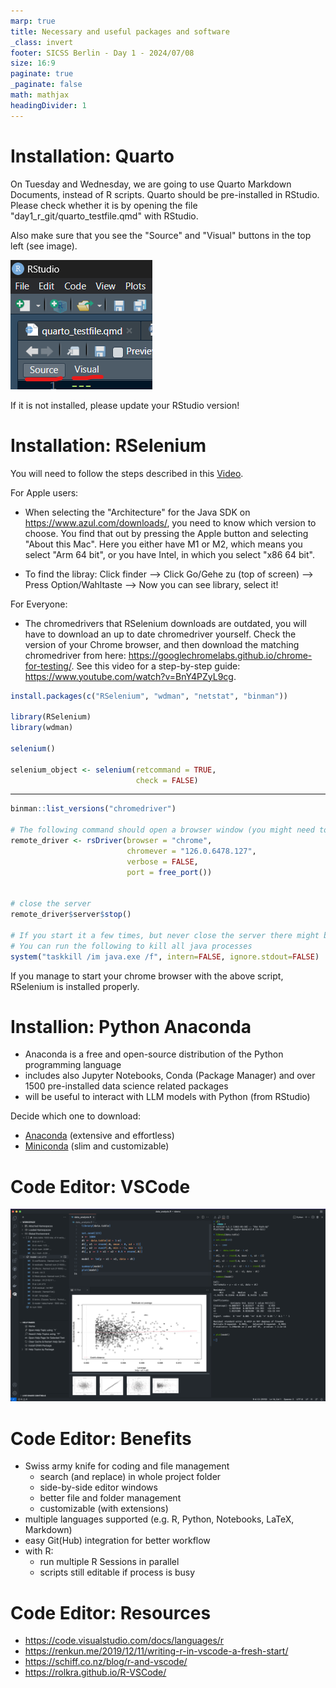 ```yaml
---
marp: true
title: Necessary and useful packages and software
_class: invert
footer: SICSS Berlin - Day 1 - 2024/07/08
size: 16:9
paginate: true
_paginate: false
math: mathjax
headingDivider: 1
---
```


# Installation: **Quarto**

On Tuesday and Wednesday, we are going to use Quarto Markdown Documents, instead of R scripts. Quarto should be pre-installed in RStudio. Please check whether it is by opening the file "day1_r_git/quarto_testfile.qmd" with RStudio. 

Also make sure that you see the "Source" and "Visual" buttons in the top left (see image).

![](img/quarto_selection.png)

If it is not installed, please update your RStudio version!

# Installation: **RSelenium**

You will need to follow the steps described in this [Video](https://www.youtube.com/watch?v=GnpJujF9dBw).

For Apple users: 

- When selecting the "Architecture" for the Java SDK on https://www.azul.com/downloads/, you need to know which version to choose. You find that out by pressing the Apple button and selecting "About this Mac". Here you either have M1 or M2, which means you select "Arm 64 bit", or you have Intel, in which you select "x86 64 bit".

- To find the libray: Click finder --> Click Go/Gehe zu (top of screen) --> Press Option/Wahltaste --> Now you can see library, select it!

For Everyone:

- The chromedrivers that RSelenium downloads are outdated, you will have to download an up to date chromedriver yourself. Check the version of your Chrome browser, and then download the matching chromedriver from here: https://googlechromelabs.github.io/chrome-for-testing/. See this video for a step-by-step guide: https://www.youtube.com/watch?v=BnY4PZyL9cg. 



```r
install.packages(c("RSelenium", "wdman", "netstat", "binman"))

library(RSelenium)
library(wdman)

selenium()

selenium_object <- selenium(retcommand = TRUE,
                            check = FALSE)
```

---


```r
binman::list_versions("chromedriver")

# The following command should open a browser window (you might need to adjust the version!)
remote_driver <- rsDriver(browser = "chrome",
                          chromever = "126.0.6478.127",
                          verbose = FALSE,
                          port = free_port())

                       
# close the server
remote_driver$server$stop()

# If you start it a few times, but never close the server there might be no empty port left.
# You can run the following to kill all java processes
system("taskkill /im java.exe /f", intern=FALSE, ignore.stdout=FALSE)
```

If you manage to start your chrome browser with the above script, RSelenium is installed properly.

# Installion: **Python Anaconda**

- Anaconda is a free and open-source distribution of the Python programming language
- includes also Jupyter Notebooks, Conda (Package Manager) and over 1500 pre-installed data science related packages
- will be useful to interact with LLM models with Python (from RStudio)

Decide which one to download:
- [Anaconda](https://www.anaconda.com/download/success) (extensive and effortless)
- [Miniconda](https://docs.anaconda.com/free/miniconda/) (slim and customizable)


# Code Editor: **VSCode**

![h:530 drop-shadow:0,10px,20px,rgba(0,0,0,.4)](img/r_vscode.png)


# Code Editor: **Benefits**

- Swiss army knife for coding and file management
  - search (and replace) in whole project folder
  - side-by-side editor windows
  - better file and folder management
  - customizable (with extensions)
- multiple languages supported (e.g. R, Python, Notebooks, LaTeX, Markdown)
- easy Git(Hub) integration for better workflow
- with R:
  - run multiple R Sessions in parallel
  - scripts still editable if process is busy


# Code Editor: **Resources**

- https://code.visualstudio.com/docs/languages/r
- https://renkun.me/2019/12/11/writing-r-in-vscode-a-fresh-start/
- https://schiff.co.nz/blog/r-and-vscode/
- https://rolkra.github.io/R-VSCode/
